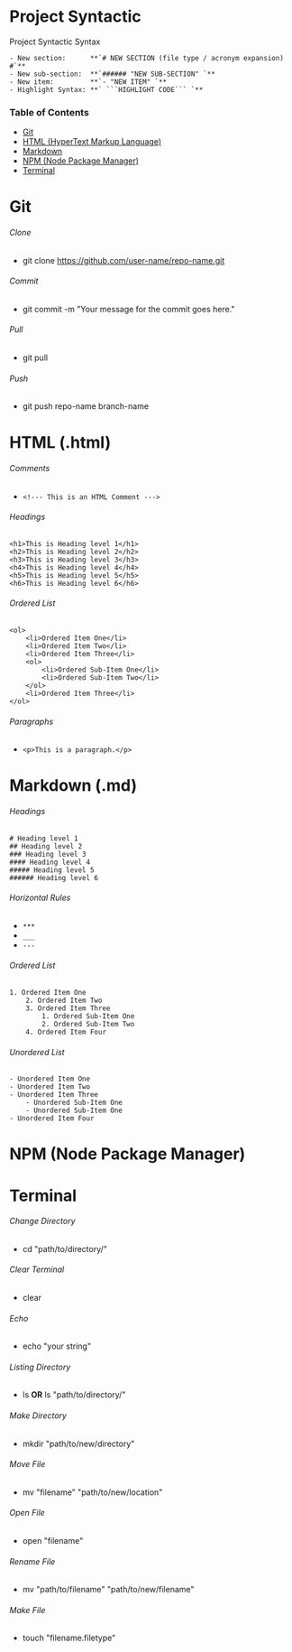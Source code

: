 <!--- ********************** Syntactic START  **********************--->

# **Project Syntactic** #

Project Syntactic Syntax
```
- New section:      **`# NEW SECTION (file type / acronym expansion) #`**
- New sub-section:  **`###### "NEW SUB-SECTION" `**
- New item:         **`- "NEW ITEM" `**
- Highlight Syntax: **` ```HIGHLIGHT CODE``` `**
```

### Table of Contents
* [Git](#git)
* [HTML (HyperText Markup Language)](#html)
* [Markdown](#markdown)
* [NPM (Node Package Manager)](#npm)
* [Terminal](#terminal)

<!--- ********************** Syntactic End  **********************--->





<!--- ********************** Git START **********************--->
<a name="git"></a>

# Git

###### Clone
- git clone https://github.com/user-name/repo-name.git

###### Commit
- git commit -m "Your message for the commit goes here."

###### Pull
- git pull 

###### Push
- git push repo-name branch-name

<!--- ********************** Git END **********************--->





<!--- ********************** HTML START  **********************--->
<a name="html"></a>

# HTML (.html) #

###### Comments
- ```<!--- This is an HTML Comment --->```

###### Headings

```
<h1>This is Heading level 1</h1>
<h2>This is Heading level 2</h2>
<h3>This is Heading level 3</h3>
<h4>This is Heading level 4</h4>
<h5>This is Heading level 5</h5>
<h6>This is Heading level 6</h6>
```

###### Ordered List
```
<ol> 
    <li>Ordered Item One</li>
    <li>Ordered Item Two</li>
    <li>Ordered Item Three</li>
    <ol>
        <li>Ordered Sub-Item One</li>
        <li>Ordered Sub-Item Two</li>
    </ol>
    <li>Ordered Item Three</li>
</ol>
```

###### Paragraphs

- ```<p>This is a paragraph.</p>```

<!--- ********************** HTML END  **********************--->





<!--- ********************** Markdown START  **********************--->
<a name="markdown"></a>

# Markdown (.md) #

###### Headings

```
# Heading level 1
## Heading level 2
### Heading level 3
#### Heading level 4
##### Heading level 5
###### Heading level 6
```

###### Horizontal Rules

- ```***```
- ```___```
- ```---```

###### Ordered List
```
1. Ordered Item One
    2. Ordered Item Two
    3. Ordered Item Three
        1. Ordered Sub-Item One
        2. Ordered Sub-Item Two
    4. Ordered Item Four
```

###### Unordered List
```
- Unordered Item One
- Unordered Item Two
- Unordered Item Three
    - Unordered Sub-Item One
    - Unordered Sub-Item One
- Unordered Item Four
```

<!--- ********************** Markdown END  **********************--->





<!--- ********************** NPM START  **********************--->
<a name="npm"></a>

# NPM (Node Package Manager) #

<!--- ********************** NPM END  **********************--->





<!--- ********************** Terminal START  **********************--->
<a name="terminal"></a>

# Terminal #

###### Change Directory
- cd "path/to/directory/"

###### Clear Terminal
- clear

###### Echo
- echo "your string"

###### Listing Directory
- ls **OR** ls "path/to/directory/"

###### Make Directory
- mkdir "path/to/new/directory"

###### Move File
- mv "filename" "path/to/new/location"

###### Open File
- open "filename"

###### Rename File
- mv "path/to/filename" "path/to/new/filename"

###### Make File
- touch "filename.filetype"

<!--- ********************** Terminal END  **********************--->
